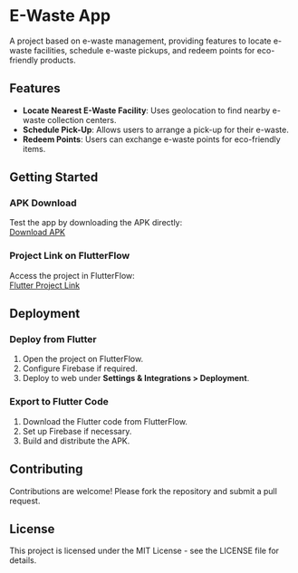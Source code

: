 # E-Waste App

A project based on e-waste management, providing features to locate e-waste facilities, schedule e-waste pickups, and redeem points for eco-friendly products.

## Features

- **Locate Nearest E-Waste Facility**: Uses geolocation to find nearby e-waste collection centers.
- **Schedule Pick-Up**: Allows users to arrange a pick-up for their e-waste.
- **Redeem Points**: Users can exchange e-waste points for eco-friendly items.

## Getting Started

### APK Download
Test the app by downloading the APK directly:  
[Download APK](https://www.mediafire.com/file/zx87weytvejmsdu/test.apk/file)

### Project Link on FlutterFlow
Access the project in FlutterFlow:  
[Flutter Project Link](https://app.flutterflow.io/project/vultr-p8r7jk)

## Deployment

### Deploy from Flutter
1. Open the project on FlutterFlow.
2. Configure Firebase if required.
3. Deploy to web under **Settings & Integrations > Deployment**.

### Export to Flutter Code
1. Download the Flutter code from FlutterFlow.
2. Set up Firebase if necessary.
3. Build and distribute the APK.

## Contributing

Contributions are welcome! Please fork the repository and submit a pull request.

## License

This project is licensed under the MIT License - see the LICENSE file for details.
